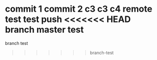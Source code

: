commit 1
commit 2
c3
c3
c4
remote test
test push
<<<<<<< HEAD
branch master test
=======
branch test
>>>>>>> branch-test

